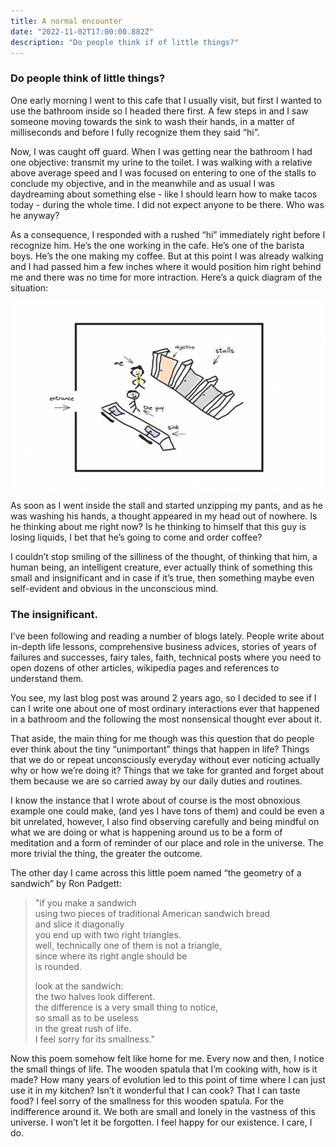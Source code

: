 ```yaml
---
title: A normal encounter
date: "2022-11-02T17:00:00.882Z"
description: "Do people think if of little things?"
---
```


### Do people think of little things?

One early morning I went to this cafe that I usually visit, but first I wanted to use the bathroom inside so I headed there first. A few steps in and I saw someone moving towards the sink to wash their hands, in a matter of milliseconds and before I fully recognize them they said “hi”. 

Now, I was caught off guard. When I was getting near the bathroom I had one objective: transmit my urine to the toilet. I was walking with a relative above average speed and I was focused on entering to one of the stalls to conclude my objective, and in the meanwhile and as usual I was daydreaming about something else - like I should learn how to make tacos today - during the whole time. I did not expect anyone to be there. Who was he anyway?

As a consequence, I responded with a rushed “hi” immediately right before I recognize him. He’s the one working in the cafe. He’s one of the barista boys. He’s the one making my coffee. But at this point I was already walking and I had passed him a few inches where it would position him right behind me and there was no time for more intraction. Here’s a quick diagram of the situation:

![Diagram](diagram.png "the diagram")

As soon as I went inside the stall and started unzipping my pants, and as he was washing his hands, a thought appeared in my head out of nowhere. Is he thinking about me right now? Is he thinking to himself that this guy is losing liquids, I bet that he’s going to come and order coffee? 

I couldn’t stop smiling of the silliness of the thought, of thinking that him, a human being, an intelligent creature, ever actually think of something this small and insignificant and in case if it’s true, then something maybe even self-evident and obvious in the unconscious mind.

### The insignificant.

I’ve been following and reading a number of blogs lately. People write about in-depth life lessons, comprehensive business advices, stories of years of failures and successes, fairy tales, faith, technical posts where you need to open dozens of other articles, wikipedia pages and references to understand them.

You see, my last blog post was around 2 years ago, so I decided to see if I can I write one about one of most ordinary interactions ever that happened in a bathroom and the following the most nonsensical thought ever about it. 

That aside, the main thing for me though was this question that do people ever think about the tiny “unimportant” things that happen in life? Things that we do or repeat unconsciously everyday without ever noticing actually why or how we’re doing it? Things that we take for granted and forget about them because we are so carried away by our daily duties and routines.

I know the instance that I wrote about of course is the most obnoxious example one could make, (and yes I have tons of them) and could be even a bit unrelated, however, I also find observing carefully and being mindful on what we are doing or what is happening around us to be a form of meditation and a form of reminder of our place and role in the universe. The more trivial the thing, the greater the outcome.

The other day I came across this little poem named “the geometry of a sandwich” by Ron Padgett:

> "if you make a sandwich\
> using two pieces of traditional American sandwich bread\
> and slice it diagonally\
> you end up with two right triangles.\
> well, technically one of them is not a triangle,\
> since where its right angle should be\
> is rounded.
>
> look at the sandwich:\
> the two halves look different.\
> the difference is a very small thing to notice,\
> so small as to be useless\
> in the great rush of life.\
> I feel sorry for its smallness."

Now this poem somehow felt like home for me. Every now and then, I notice the small things of life. The wooden spatula that I’m cooking with, how is it made? How many years of evolution led to this point of time where I can just use it in my kitchen? Isn’t it wonderful that I can cook? That I can taste food? I feel sorry of the smallness for this wooden spatula. For the indifference around it. We both are small and lonely in the vastness of this universe. I won’t let it be forgotten. I feel happy for our existence. I care, I do.
